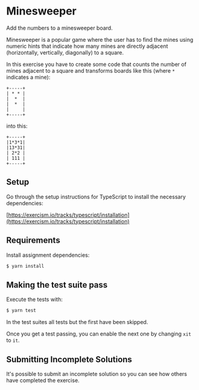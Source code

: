 # Minesweeper

Add the numbers to a minesweeper board.

Minesweeper is a popular game where the user has to find the mines using numeric hints that indicate how many mines are
directly adjacent
(horizontally, vertically, diagonally) to a square.

In this exercise you have to create some code that counts the number of mines adjacent to a square and transforms boards
like this (where `*`
indicates a mine):

    +-----+
    | * * |
    |  *  |
    |  *  |
    |     |
    +-----+

into this:

    +-----+
    |1*3*1|
    |13*31|
    | 2*2 |
    | 111 |
    +-----+

## Setup

Go through the setup instructions for TypeScript to install the necessary dependencies:

[https://exercism.io/tracks/typescript/installation](https://exercism.io/tracks/typescript/installation)

## Requirements

Install assignment dependencies:

```bash
$ yarn install
```

## Making the test suite pass

Execute the tests with:

```bash
$ yarn test
```

In the test suites all tests but the first have been skipped.

Once you get a test passing, you can enable the next one by changing `xit` to
`it`.

## Submitting Incomplete Solutions

It's possible to submit an incomplete solution so you can see how others have completed the exercise.
